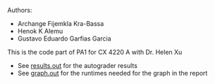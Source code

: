 Authors:
- Archange Fijemkla Kra-Bassa
- Henok K Alemu
- Gustavo Eduardo Garfias Garcia

This is the code part of PA1 for CX 4220 A with Dr. Helen Xu

- See [results.out](results.out) for the autograder results
- See [graph.out](graph.out) for the runtimes needed for the graph in the report
